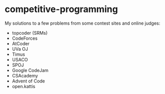 # competitive-programming

My solutions to a few problems from some contest sites and online judges:

* topcoder (SRMs)
* CodeForces
* AtCoder
* UVa OJ
* Timus
* USACO
* SPOJ
* Google CodeJam
* CSAcademy
* Advent of Code
* open.kattis
